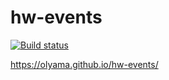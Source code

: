 # hw-events

[![Build status](https://ci.appveyor.com/api/projects/status/h0igh35w0ovy5mi2?svg=true)](https://ci.appveyor.com/project/OlyaMa/hw-events)


https://olyama.github.io/hw-events/

